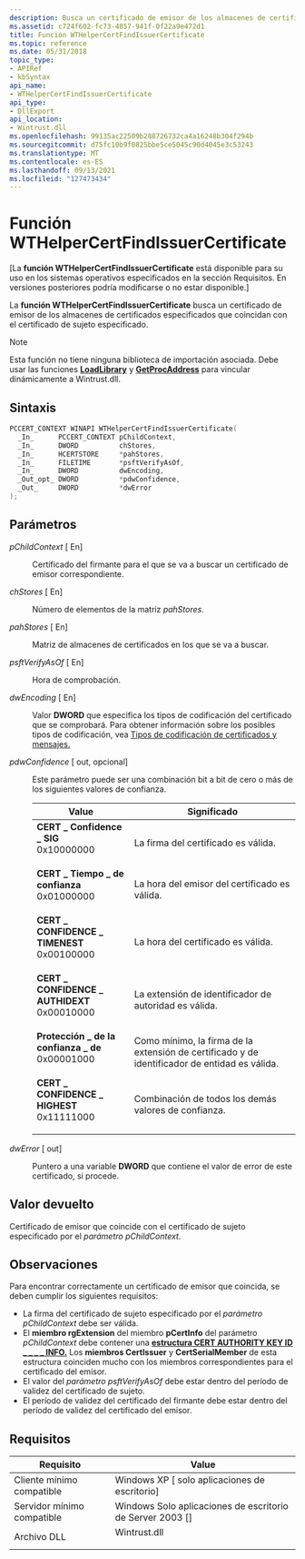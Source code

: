 ```yaml
---
description: Busca un certificado de emisor de los almacenes de certificados especificados que coincidan con el certificado de firmante especificado.
ms.assetid: c724f602-fc73-4857-941f-0f22a9e472d1
title: Función WTHelperCertFindIssuerCertificate
ms.topic: reference
ms.date: 05/31/2018
topic_type:
- APIRef
- kbSyntax
api_name:
- WTHelperCertFindIssuerCertificate
api_type:
- DllExport
api_location:
- Wintrust.dll
ms.openlocfilehash: 99135ac22509b288726732ca4a16248b304f294b
ms.sourcegitcommit: d75fc10b9f0825bbe5ce5045c90d4045e3c53243
ms.translationtype: MT
ms.contentlocale: es-ES
ms.lasthandoff: 09/13/2021
ms.locfileid: "127473434"
---
```

# <a name="wthelpercertfindissuercertificate-function"></a>Función WTHelperCertFindIssuerCertificate

\[La **función WTHelperCertFindIssuerCertificate** está disponible para su uso en los sistemas operativos especificados en la sección Requisitos. En versiones posteriores podría modificarse o no estar disponible.\]

La **función WTHelperCertFindIssuerCertificate** busca un certificado de emisor de los almacenes de certificados especificados que coincidan con el certificado de sujeto especificado.

> [!Note]  
> Esta función no tiene ninguna biblioteca de importación asociada. Debe usar las funciones [**LoadLibrary**](/windows/win32/api/libloaderapi/nf-libloaderapi-loadlibrarya) y [**GetProcAddress**](/windows/win32/api/libloaderapi/nf-libloaderapi-getprocaddress) para vincular dinámicamente a Wintrust.dll.

 

## <a name="syntax"></a>Sintaxis


```C++
PCCERT_CONTEXT WINAPI WTHelperCertFindIssuerCertificate(
  _In_      PCCERT_CONTEXT pChildContext,
  _In_      DWORD          chStores,
  _In_      HCERTSTORE     *pahStores,
  _In_      FILETIME       *psftVerifyAsOf,
  _In_      DWORD          dwEncoding,
  _Out_opt_ DWORD          *pdwConfidence,
  _Out_     DWORD          *dwError
);
```



## <a name="parameters"></a>Parámetros

<dl> <dt>

*pChildContext* \[ En\]
</dt> <dd>

Certificado del firmante para el que se va a buscar un certificado de emisor correspondiente.

</dd> <dt>

*chStores* \[ En\]
</dt> <dd>

Número de elementos de la matriz *pahStores.*

</dd> <dt>

*pahStores* \[ En\]
</dt> <dd>

Matriz de almacenes de certificados en los que se va a buscar.

</dd> <dt>

*psftVerifyAsOf* \[ En\]
</dt> <dd>

Hora de comprobación.

</dd> <dt>

*dwEncoding* \[ En\]
</dt> <dd>

Valor **DWORD** que especifica los tipos de codificación del certificado que se comprobará. Para obtener información sobre los posibles tipos de codificación, vea [Tipos de codificación de certificados y mensajes.](certificate-and-message-encoding-types.md)

</dd> <dt>

*pdwConfidence* \[ out, opcional\]
</dt> <dd>

Este parámetro puede ser una combinación bit a bit de cero o más de los siguientes valores de confianza.



| Value                                                                                                                                                                                                                                                                 | Significado                                                                                         |
|-----------------------------------------------------------------------------------------------------------------------------------------------------------------------------------------------------------------------------------------------------------------------|-------------------------------------------------------------------------------------------------|
| <span id="CERT_CONFIDENCE_SIG"></span><span id="cert_confidence_sig"></span><dl> <dt>**CERT \_ Confidence \_ SIG**</dt> <dt> 0x10000000</dt> </dl>                     | La firma del certificado es válida.<br/>                                           |
| <span id="CERT_CONFIDENCE_TIME"></span><span id="cert_confidence_time"></span><dl> <dt>**CERT \_ Tiempo \_ de confianza**</dt> <dt> 0x01000000</dt> </dl>                  | La hora del emisor del certificado es válida.<br/>                                         |
| <span id="_CERT_CONFIDENCE_TIMENEST"></span><span id="_cert_confidence_timenest"></span><dl> <dt> **CERT \_ CONFIDENCE \_ TIMENEST**</dt> <dt>0x00100000</dt> </dl>    | La hora del certificado es válida.<br/>                                                |
| <span id="_CERT_CONFIDENCE_AUTHIDEXT"></span><span id="_cert_confidence_authidext"></span><dl> <dt> **CERT \_ CONFIDENCE \_ AUTHIDEXT**</dt> <dt>0x00010000</dt> </dl> | La extensión de identificador de autoridad es válida.<br/>                                                 |
| <span id="_CERT_CONFIDENCE_HYGIENE"></span><span id="_cert_confidence_hygiene"></span><dl> <dt> **Protección \_ de la confianza \_ de**</dt> <dt>0x00001000</dt> </dl>       | Como mínimo, la firma de la extensión de certificado y de identificador de entidad es válida.<br/> |
| <span id="_CERT_CONFIDENCE_HIGHEST"></span><span id="_cert_confidence_highest"></span><dl> <dt> **CERT \_ CONFIDENCE \_ HIGHEST**</dt> <dt>0x11111000</dt> </dl>       | Combinación de todos los demás valores de confianza.<br/>                                 |



 

</dd> <dt>

*dwError* \[ out\]
</dt> <dd>

Puntero a una variable **DWORD** que contiene el valor de error de este certificado, si procede.

</dd> </dl>

## <a name="return-value"></a>Valor devuelto

Certificado de emisor que coincide con el certificado de sujeto especificado por el *parámetro pChildContext.*

## <a name="remarks"></a>Observaciones

Para encontrar correctamente un certificado de emisor que coincida, se deben cumplir los siguientes requisitos:

-   La firma del certificado de sujeto especificado por el *parámetro pChildContext* debe ser válida.
-   El **miembro rgExtension** del miembro **pCertInfo** del parámetro *pChildContext* debe contener una [**estructura CERT AUTHORITY KEY ID \_ \_ \_ \_ INFO.**](/windows/desktop/api/Wincrypt/ns-wincrypt-cert_authority_key_id_info) Los **miembros CertIssuer** y **CertSerialMember** de esta estructura coinciden mucho con los miembros correspondientes para el certificado del emisor.
-   El valor del *parámetro psftVerifyAsOf* debe estar dentro del período de validez del certificado de sujeto.
-   El período de validez del certificado del firmante debe estar dentro del período de validez del certificado del emisor.

## <a name="requirements"></a>Requisitos



| Requisito | Value |
|-------------------------------------|-----------------------------------------------------------------------------------------|
| Cliente mínimo compatible<br/> | Windows XP \[ solo aplicaciones de escritorio\]<br/>                                             |
| Servidor mínimo compatible<br/> | Windows Solo aplicaciones de escritorio de Server 2003 \[\]<br/>                                    |
| Archivo DLL<br/>                      | <dl> <dt>Wintrust.dll</dt> </dl> |



 

 
